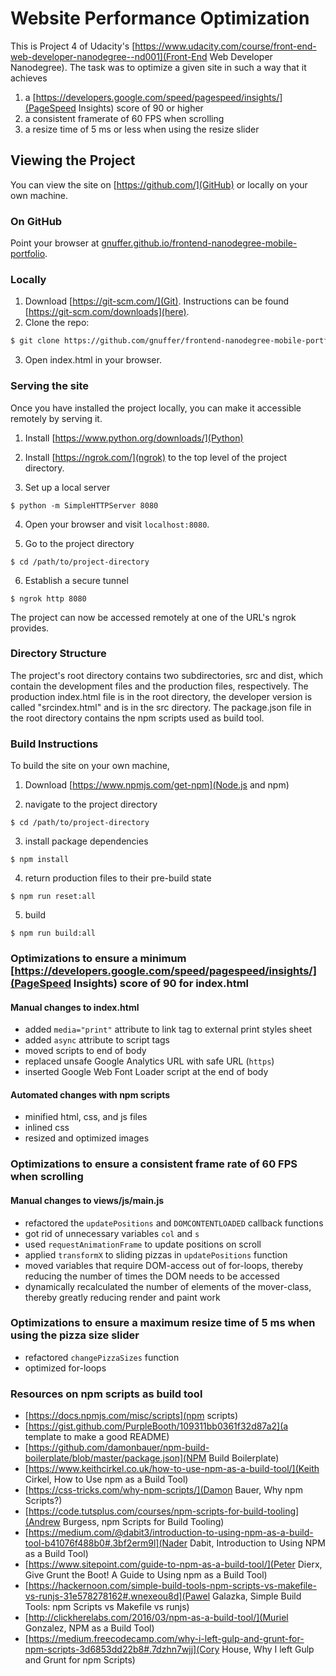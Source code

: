 # Website Performance Optimization
This is Project 4 of Udacity's [https://www.udacity.com/course/front-end-web-developer-nanodegree--nd001](Front-End Web Developer Nanodegree). The task was to optimize a given site in such a way that it achieves

1. a [https://developers.google.com/speed/pagespeed/insights/](PageSpeed Insights) score of 90 or higher
2. a consistent framerate of 60 FPS when scrolling
3. a resize time of 5 ms or less when using the resize slider

## Viewing the Project
You can view the site on [https://github.com/](GitHub) or locally on your own machine. 

### On GitHub
Point your browser at [gnuffer.github.io/frontend-nanodegree-mobile-portfolio](gnuffer.github.io/frontend-nanodegree-mobile-portfolio).

### Locally
1. Download [https://git-scm.com/](Git).  Instructions can be found [https://git-scm.com/downloads](here).
2. Clone the repo:
``` bash
$ git clone https://github.com/gnuffer/frontend-nanodegree-mobile-portfolio
```
3. Open index.html in your browser.

### Serving the site
Once you have installed the project locally, you can make it accessible remotely by serving it.

1. Install [https://www.python.org/downloads/](Python) 

2. Install [https://ngrok.com/](ngrok) to the top level of the project directory. 

3. Set up a local server
```
$ python -m SimpleHTTPServer 8080
```
4. Open your browser and visit `localhost:8080`. 

5. Go to the project directory
```
$ cd /path/to/project-directory
```
6. Establish a secure tunnel
```
$ ngrok http 8080
```
The project can now be accessed remotely at one of the URL's ngrok provides.

### Directory Structure
The project's root directory contains two subdirectories, src and dist, which contain the development files and the production files, respectively. The production index.html file is in the root directory, the developer version is called "srcindex.html" and is in the src directory. The package.json file in the root directory contains the npm scripts used as build tool. 

### Build Instructions
To build the site on your own machine, 

1. Download [https://www.npmjs.com/get-npm](Node.js and npm)

2. navigate to the project directory
```
$ cd /path/to/project-directory
```
3. install package dependencies
```
$ npm install
```
4. return production files to their pre-build state 
``` 
$ npm run reset:all
```
5. build
```
$ npm run build:all
```

### Optimizations to ensure a minimum [https://developers.google.com/speed/pagespeed/insights/](PageSpeed Insights) score of 90 for index.html 
#### Manual changes to index.html
 - added `media="print"` attribute to link tag to external print styles sheet
 - added `async` attribute to script tags
 - moved scripts to end of body
 - replaced unsafe Google Analytics URL with safe URL (`https`)
 - inserted Google Web Font Loader script at the end of body
#### Automated changes with npm scripts
 - minified html, css, and js files
 - inlined css
 - resized and optimized images
### Optimizations to ensure a consistent frame rate of 60 FPS when scrolling
#### Manual changes to views/js/main.js
 - refactored the `updatePositions` and `DOMCONTENTLOADED` callback functions
 - got rid of unnecessary variables `col` and `s`
 - used `requestAnimationFrame` to update positions on scroll
 - applied `transformX` to sliding pizzas in `updatePositions` function
 - moved variables that require DOM-access out of for-loops, thereby reducing the number of times the DOM needs to be accessed
 - dynamically recalculated the number of elements of the mover-class, thereby greatly reducing render and paint work
### Optimizations to ensure a maximum resize time of 5 ms when using the pizza size slider
 - refactored `changePizzaSizes` function
 - optimized for-loops
### Resources on npm scripts as build tool
 - [https://docs.npmjs.com/misc/scripts](npm scripts)
 - [https://gist.github.com/PurpleBooth/109311bb0361f32d87a2](a template to make a good README)
 - [https://github.com/damonbauer/npm-build-boilerplate/blob/master/package.json](NPM Build Boilerplate)
 - [https://www.keithcirkel.co.uk/how-to-use-npm-as-a-build-tool/](Keith Cirkel, How to Use npm as a Build Tool) 
 - [https://css-tricks.com/why-npm-scripts/](Damon Bauer, Why npm Scripts?)
 - [https://code.tutsplus.com/courses/npm-scripts-for-build-tooling](Andrew Burgess, npm Scripts for Build Tooling)
 - [https://medium.com/@dabit3/introduction-to-using-npm-as-a-build-tool-b41076f488b0#.3bf2erm9l](Nader Dabit, Introduction to Using NPM as a Build Tool)
 - [https://www.sitepoint.com/guide-to-npm-as-a-build-tool/](Peter Dierx, Give Grunt the Boot! A Guide to Using npm as a Build Tool)
 - [https://hackernoon.com/simple-build-tools-npm-scripts-vs-makefile-vs-runjs-31e578278162#.wnexeou8d](Pawel Galazka, Simple Build Tools: npm Scripts vs Makefile vs runjs)
 - [http://clickherelabs.com/2016/03/npm-as-a-build-tool/](Muriel Gonzalez, NPM as a Build Tool)
 - [https://medium.freecodecamp.com/why-i-left-gulp-and-grunt-for-npm-scripts-3d6853dd22b8#.7dzhn7wjj](Cory House, Why I left Gulp and Grunt for npm Scripts)
